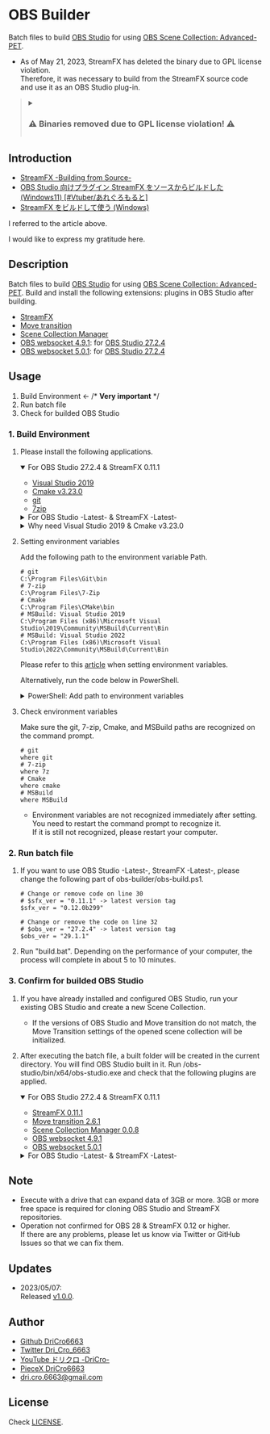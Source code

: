 # OBS Builder

[OBS]:https://github.com/obsproject/obs-studio/releases
[OBS_27.2.4]:https://github.com/obsproject/obs-studio/releases/tag/27.2.4

[StreamFX]:https://github.com/Xaymar/obs-StreamFX/releases
[StreamFX_0.11.1]:https://github.com/Xaymar/obs-StreamFX/releases/tag/0.11.1

[Move_transition]:https://obsproject.com/forum/resources/move-transition.913/
[Move_transition_2.6.1]:https://obsproject.com/forum/resources/move-transition.913/version/4297/download?file=84807

[Scene_Collection_Manager]:https://obsproject.com/forum/resources/scene-collection-manager.1434/

[OBS_websocket_4.9.1]:https://github.com/obsproject/obs-websocket/releases/tag/4.9.1-compat
[OBS_websocket_5.0.1]:https://github.com/obsproject/obs-websocket/releases/tag/5.0.1

[Visual_Studio_2019]:https://my.visualstudio.com/Downloads?q=visual%20studio%202019&wt.mc_id=o~msft~vscom~older-downloads
[Visual_Studio_2022]:https://visualstudio.microsoft.com/ja/thank-you-downloading-visual-studio/?sku=Community&channel=Release&version=VS2022&source=VSLandingPage&cid=2030&passive=false

[Cmake]:https://github.com/Kitware/CMake/releases
[Cmake_v3.23.0]:https://github.com/Kitware/CMake/releases/tag/v3.23.0

Batch files to build [OBS Studio][OBS] for using [OBS Scene Collection: Advanced-PET](https://github.com/DriCro6663/advanced-pet).

* As of May 21, 2023, StreamFX has deleted the binary due to GPL license violation. <br>
Therefore, it was necessary to build from the StreamFX source code and use it as an OBS Studio plug-in.

> <details>
>   <summary>
>     <h3>
>       ⚠️ Binaries removed due to GPL license violation! ⚠️
>     </h3>
>   </summary>
> We had to remove binaries and source code due to a contributor submitting code that was not licensed under the GPLv2 "or later" license or any compatible license. While we were able to adjust the source code contained in the repository to exclude these license violations, we can't guarantee that binaries will be available again.
> </details>

## Introduction

* [StreamFX -Building from Source-](https://github.com/Xaymar/obs-StreamFX/wiki/Building)
* [OBS Studio 向けプラグイン StreamFX をソースからビルドした (Windows11) [#Vtuber/あれぐろもると]](https://note.com/allegromoltov/n/ndc861c461cfb)
* [StreamFX をビルドして使う (Windows)](https://note.com/ymmnote/n/n8a91de6e0436)

I referred to the article above.

I would like to express my gratitude here.

## Description

Batch files to build [OBS Studio][OBS] for using [OBS Scene Collection: Advanced-PET](https://github.com/DriCro6663/advanced-pet). Build and install the following extensions: plugins in OBS Studio after building.

* [StreamFX][StreamFX]
* [Move transition][Move_transition]
* [Scene Collection Manager][Scene_Collection_Manager]
* [OBS websocket 4.9.1][OBS_websocket_4.9.1]: for [OBS Studio 27.2.4][OBS_27.2.4]
* [OBS websocket 5.0.1][OBS_websocket_5.0.1]: for [OBS Studio 27.2.4][OBS_27.2.4]

## Usage

1. Build Environment ← /\* **Very important** \*/
2. Run batch file
3. Check for builded OBS Studio

### 1. Build Environment

1. Please install the following applications.
    <details open>
      <summary>For OBS Studio 27.2.4 & StreamFX 0.11.1</summary>

      * [Visual Studio 2019][Visual_Studio_2019]
      * [Cmake v3.23.0][Cmake_v3.23.0]
      * [git](https://git-scm.com/download/win)
      * [7zip](https://www.7-zip.org/a/7z2201-x64.exe)
    </details>

    <details>
      <summary>For OBS Studio -Latest- & StreamFX -Latest-</summary>

      * [Visual Studio -Latest-][Visual_Studio_2022]
      * [Cmake v3.24.0 or Higher][Cmake]
      * [git](https://git-scm.com/download/win)
      * [7zip](https://www.7-zip.org/a/7z2201-x64.exe)
    </details>

    <details>
      <summary>Why need Visual Studio 2019 & Cmake v3.23.0</summary>

      <p>
        OBS Studio 27.2.4 is recommended when using StreamFX 0.11.1. Therefore, when building OBS Studio 27.2.4 and StreamFX 0.11.1 with Cmake, Cmake v3.23.0, the latest version at the time, can be used to build successfully.
      </p>
      <p>
        Also, the sln file that is output when building with Cmake must be built with MSBuild. Visual Studio 2019 is required when building OBS Studio 27.2.4 with MSBuild. So you need to install Visual Studio 2019.
      </p>
    </details>

2. Setting environment variables

    Add the following path to the environment variable Path.

    ```ps1: Setting environment variables
    # git
    C:\Program Files\Git\bin
    # 7-zip
    C:\Program Files\7-Zip
    # Cmake
    C:\Program Files\CMake\bin
    # MSBuild: Visual Studio 2019
    C:\Program Files (x86)\Microsoft Visual Studio\2019\Community\MSBuild\Current\Bin
    # MSBuild: Visual Studio 2022
    C:\Program Files (x86)\Microsoft Visual Studio\2022\Community\MSBuild\Current\Bin
    ```

    Please refer to this [article](https://www.scc-kk.co.jp/scc-books/java8_workbook/java_dev-win10.html) when setting environment variables.

    Alternatively, run the code below in PowerShell.

    <details>
      <summary>PowerShell: Add path to environment variables</summary>
      
      ```ps1: Setting environment variables
      # Save existing environment variables to variables
      $oldSystemPath = [System.Environment]::GetEnvironmentVariable("Path", "Machine")
      # git
      $oldSystemPath += ";C:\Program Files\Git\bin"
      # 7-zip
      $oldSystemPath += ";C:\Program Files\7-Zip"
      # Cmake
      $oldSystemPath += ";C:\Program Files\CMake\bin"
      # MSBuild
      $oldSystemPath += ";C:\Program Files (x86)\Microsoft Visual Studio\2019\Community\MSBuild\Current\Bin"
      # Update environment variables
      [System.Environment]::SetEnvironmentVariable("Path", $oldSystemPath, "Machine")
      ```

      * Environment variables are not recognized immediately after setting. <br> You need to restart the command prompt to recognize it.
    </details>

3. Check environment variables

    Make sure the git, 7-zip, Cmake, and MSBuild paths are recognized on the command prompt.

    ```ps1: Check environment variables
    # git
    where git
    # 7-zip
    where 7z
    # Cmake
    where cmake
    # MSBuild
    where MSBuild
    ```

    * Environment variables are not recognized immediately after setting. <br> You need to restart the command prompt to recognize it. <br> If it is still not recognized, please restart your computer.

### 2. Run batch file

1. If you want to use OBS Studio -Latest-, StreamFX -Latest-, please change the following part of obs-builder/obs-build.ps1.

    ```ps1: Change the version of OBS and StreamFX to build
    # Change or remove code on line 30
    # $sfx_ver = "0.11.1" -> latest version tag
    $sfx_ver = "0.12.0b299"

    # Change or remove the code on line 32
    # $obs_ver = "27.2.4" -> latest version tag
    $obs_ver = "29.1.1"
    ```

2. Run "build.bat". Depending on the performance of your computer, the process will complete in about 5 to 10 minutes.

### 3. Confirm for builded OBS Studio

1. If you have already installed and configured OBS Studio, run your existing OBS Studio and create a new Scene Collection.

    * If the versions of OBS Studio and Move transition do not match, the Move Transition settings of the opened scene collection will be initialized.

2. After executing the batch file, a built folder will be created in the current directory. You will find OBS Studio built in it. Run /obs-studio/bin/x64/obs-studio.exe and check that the following plugins are applied.

    <details open>
      <summary>For OBS Studio 27.2.4 & StreamFX 0.11.1</summary>
      
      * [StreamFX 0.11.1][StreamFX_0.11.1]
      * [Move transition 2.6.1][Move_transition_2.6.1]
      * [Scene Collection Manager 0.0.8][Scene_Collection_Manager]
      * [OBS websocket 4.9.1][OBS_websocket_4.9.1]
      * [OBS websocket 5.0.1][OBS_websocket_5.0.1]
    </details>
    
    <details>
      <summary>For OBS Studio -Latest- & StreamFX -Latest-</summary>
      
      * [StreamFX -Latest-][StreamFX]
      * [Move transition -Latest-][Move_transition]
      * [Scene Collection Manager 0.0.8][Scene_Collection_Manager]
    </details>

## Note

* Execute with a drive that can expand data of 3GB or more. 3GB or more free space is required for cloning OBS Studio and StreamFX repositories.
* Operation not confirmed for OBS 28 & StreamFX 0.12 or higher. <br> If there are any problems, please let us know via Twitter or GitHub Issues so that we can fix them.

## Updates

* 2023/05/07:<br>
   Released [v1.0.0](https://github.com/DriCro6663/bmovt/releases/tag/v0.0.1).

## Author

* [Github DriCro6663](https://github.com/DriCro6663)
* [Twitter Dri_Cro_6663](https://twitter.com/Dri_Cro_6663)
* [YouTube ドリクロ -DriCro-](https://www.youtube.com/channel/UCyWgav9wdiPVjYphB7jrWCQ)
* [PieceX DriCro6663](https://www.piecex.com/users/profile/DriCro6663)
* dri.cro.6663@gmail.com

## License

Check [LICENSE](.LICENSE).
